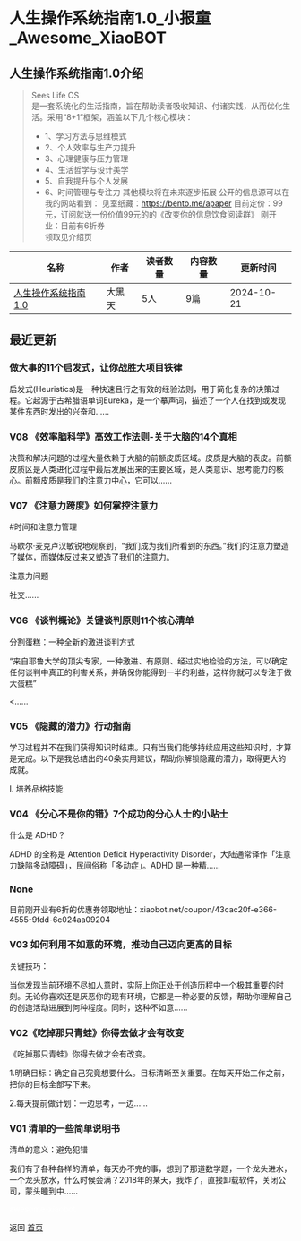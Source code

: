 # 人生操作系统指南1.0_小报童_Awesome_XiaoBOT

## 人生操作系统指南1.0介绍
> Sees Life OS  
> 是一套系统化的生活指南，旨在帮助读者吸收知识、付诸实践，从而优化生活。采用“8+1”框架，涵盖以下几个核心模块：
> - 1、学习方法与思维模式
> - 2、个人效率与生产力提升
> - 3、心理健康与压力管理
> - 4、生活哲学与设计美学
> - 5、自我提升与个人发展
> - 6、时间管理与专注力
> 其他模块将在未来逐步拓展
> 公开的信息源可以在我的网站看到：
> 见室纸藏：https://bento.me/apaper
> 目前定价：99元，订阅就送一份价值99元的的《改变你的信息饮食阅读群》
> 刚开业：目前有6折券  
> 领取见介绍页  
  


|名称|作者|读者数量|内容数量|更新时间|
|---|---|---|---|---|
|[人生操作系统指南1.0](https://xiaobot.net/p/LifeOS?refer=0b133df9-27dc-423b-8101-639049001c13)|大黑天|5人|9篇|2024-10-21|

## 最近更新
### 做大事的11个启发式，让你战胜大项目铁律

启发式(Heuristics)是一种快速且行之有效的经验法则，用于简化复杂的决策过程。它起源于古希腊语单词Eureka，是一个摹声词，描述了一个人在找到或发现某件东西时发出的兴奋和......

### V08 《效率脑科学》高效工作法则-关于大脑的14个真相

决策和解决问题的过程大量依赖于大脑的前额皮质区域。皮质是大脑的表皮。前额皮质区是人类进化过程中最后发展出来的主要区域，是人类意识、思考能力的核心。前额皮质是我们的注意力中心，它可以......

### V07 《注意力跨度》如何掌控注意力

#时间和注意力管理

马歇尔·麦克卢汉敏锐地观察到，“我们成为我们所看到的东西。”我们的注意力塑造了媒体，而媒体反过来又塑造了我们的注意力。

注意力问题

社交......

### V06 《谈判概论》关键谈判原则11个核心清单

分割蛋糕：一种全新的激进谈判方式

“来自耶鲁大学的顶尖专家，一种激进、有原则、经过实地检验的方法，可以确定任何谈判中真正的利害关系，并确保你能得到一半的利益，这样你就可以专注于做大蛋糕”

<......

### V05 《隐藏的潜力》行动指南

学习过程并不在我们获得知识时结束。只有当我们能够持续应用这些知识时，才算是完成。以下是我总结出的40条实用建议，帮助你解锁隐藏的潜力，取得更大的成就。

I. 培养品格技能

### V04 《分心不是你的错》7个成功的分心人士的小贴士

什么是 ADHD？

ADHD 的全称是 Attention Deficit Hyperactivity
Disorder，大陆通常译作「注意力缺陷多动障碍」，民间俗称「多动症」。ADHD 是一种精......

### None

目前刚开业有6折的优惠券领取地址：xiaobot.net/coupon/43cac20f-e366-4555-9fdd-6c024aa09204

### V03 如何利用不如意的环境，推动自己迈向更高的目标

关键技巧：

当你发现当前环境不尽如人意时，实际上你正处于创造历程中一个极其重要的时刻。无论你喜欢还是厌恶你的现有环境，它都是一种必要的反馈，帮助你理解自己的创造活动进展到何种程度。同时，这种不如意......

### V02《吃掉那只青蛙》你得去做才会有改变

《吃掉那只青蛙》你得去做才会有改变。

1.明确目标：确定自己究竟想要什么。目标清晰至关重要。在每天开始工作之前，把你的目标全部写下来。

2.每天提前做计划：一边思考，一边......

### V01 清单的一些简单说明书

清单的意义：避免犯错

我们有了各种各样的清单，每天办不完的事，想到了那道数学题，一个龙头进水，一个龙头放水，什么时候会满？2018年的某天，我炸了，直接卸载软件，关闭公司，蒙头睡到中......


<a href="https://github.com/Reno9527/awesome-xiaobot" style="color: white; text-decoration: none;">awesome-xiaobot</a>

返回 [首页](../README.md)
